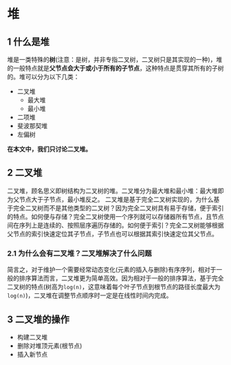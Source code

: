 # 堆

## 1 什么是堆

堆是一类特殊的**树**(注意：是树，并非专指二叉树，二叉树只是其实现的一种)，堆的一般特点就是**父节点会大于或小于所有的子节点**，这种特点是贯穿其所有的子树的。堆可以分为以下几类：

- 二叉堆
  - 最大堆
  - 最小堆
- 二项堆
- 斐波那契堆
- 左偏树

**在本文中，我们只讨论二叉堆。**

## 2 二叉堆

二叉堆，顾名思义即树结构为二叉树的堆。二叉堆分为最大堆和最小堆：最大堆即为父节点大于子节点，最小堆反之。
二叉堆是基于完全二叉树实现的，为什么基于完全二叉树而不是其他类型的二叉树？因为完全二叉树具有易于存储，便于索引的特点。如何便与存储？完全二叉树使用一个序列就可以存储器所有节点，且节点间在序列上是连续的、按照层序遍历存储的。如何便于索引？完全二叉树能够根据父节点的索引快速定位其子节点，子节点也可以根据其索引快速定位其父节点。

### 2.1 为什么会有二叉堆？二叉堆解决了什么问题

简言之，对于维护一个需要经常动态变化(元素的插入与删除)有序序列，相对于一般的排序算法而言，二叉堆更为简单高效。因为相对于一般的排序算法，基于完全二叉树的特点(树高为`log(n)`，这意味着每个叶子节点到根节点的路径长度最大为`log(n)`)，二叉堆在调整节点顺序时一定是在线性时间内完成。

## 3 二叉堆的操作

- 构建二叉堆
- 删除对堆顶元素(根节点)
- 插入新节点
